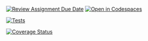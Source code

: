 [![Review Assignment Due Date](https://classroom.github.com/assets/deadline-readme-button-22041afd0340ce965d47ae6ef1cefeee28c7c493a6346c4f15d667ab976d596c.svg)](https://classroom.github.com/a/hGiCucuU)
[![Open in Codespaces](https://classroom.github.com/assets/launch-codespace-2972f46106e565e64193e422d61a12cf1da4916b45550586e14ef0a7c637dd04.svg)](https://classroom.github.com/open-in-codespaces?assignment_repo_id=18558883)

[![Tests](https://github.com/ULL-ESIT-INF-DSI-2425/prct06-generics-solid-alu0101559513/actions/workflows/ci.yml/badge.svg)](https://github.com/ULL-ESIT-INF-DSI-2425/prct06-generics-solid-alu0101559513/actions/workflows/ci.yml)

[![Coverage Status](https://coveralls.io/repos/github/ULL-ESIT-INF-DSI-2425/prct06-generics-solid-alu0101559513/badge.svg?branch=main)](https://coveralls.io/github/ULL-ESIT-INF-DSI-2425/prct06-generics-solid-alu0101559513?branch=main)
